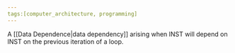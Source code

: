 ```yaml
---
tags:[computer_architecture, programming]
---
```

A [[Data Dependence|data dependency]] arising when INST will depend on INST on the previous iteration of a loop. 